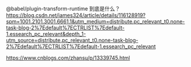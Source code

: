 @babel/plugin-transform-runtime 到底是什么？
https://blog.csdn.net/james324/article/details/116128919?spm=1001.2101.3001.6661.1&utm_medium=distribute.pc_relevant_t0.none-task-blog-2%7Edefault%7ECTRLIST%7Edefault-1.essearch_pc_relevant&depth_1-utm_source=distribute.pc_relevant_t0.none-task-blog-2%7Edefault%7ECTRLIST%7Edefault-1.essearch_pc_relevant

https://www.cnblogs.com/zhansu/p/13339745.html
